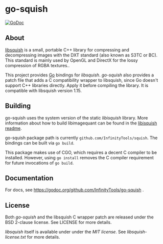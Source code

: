 # go-squish
[![GoDoc](https://godoc.org/github.com/InfinityTools/go-squish?status.svg)](https://godoc.org/github.com/InfinityTools/go-squish)

## About

[libsquish](https://sourceforge.net/projects/libsquish/) is a small, portable C++ library for compressing and decompressing images with the DXT standard (also known as S3TC or BC). This standard is mainly used by OpenGL and DirectX for the lossy compression of RGBA textures..

This project provides [Go](https://golang.org/) bindings for *libsquish*. *go-squish* also provides a patch file that adds a C compatibility wrapper to libsquish, since Go doesn't support C++ libraries directly. Apply it before compiling the library. It is compatible with libsquish version 1.15.

## Building

go-squish uses the system version of the static *libisquish* library. More information about how to build libimagequant can be found in the [libisquish readme](https://sourceforge.net/projects/libsquish/files/).

go-squish package path is currently `github.com/InfinityTools/squish`. The bindings can be built via `go build`.

This package makes use of CGO, which requires a decent C compiler to be installed. However, using `go install` removes the C compiler requirement for future invocations of `go build`.

## Documentation

For docs, see https://godoc.org/github.com/InfinityTools/go-squish .

## License

Both *go-squish* and the libsquish C wrapper patch are released under the BSD 2-clause license. See LICENSE for more details.

*libsquish* itself is available under under the *MIT license*. See *libsquish-license.txt* for more details.
